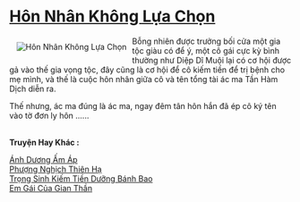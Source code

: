 <a href="https://utruyen.com/hon-nhan-khong-lua-chon/11582/" title="Hôn Nhân Không Lựa Chọn"><h1>Hôn Nhân Không Lựa Chọn</h1></a><div style="display:table"><img align="right" style="float: left; padding: 10px;" src="https://utruyen.com/images/story/200x260/hon-nhan-khong-lua-chon.jpg" alt="Hôn Nhân Không Lựa Chọn">Bỗng nhiên được trưởng bối cửa một gia tộc giàu có để ý, một cô gái cực kỳ bình thường như Diệp Dĩ Muội lại có cơ hội được gả vào thế gia vọng tộc, đây cũng là cơ hội để cô kiếm tiền để trị bệnh cho mẹ mình, và thế là cuộc hôn nhân giữa cô và tên tổng tài ác ma Tần Hàm Dịch diễn ra.<p></p>Thế nhưng, ác ma đúng là ác ma, ngay đêm tân hôn hắn đã ép cô ký tên vào tờ đơn ly hôn ......</div><p><br><b>Truyện Hay Khác :</b></p><a href="https://utruyen.com/anh-duong-am-ap/15457/" alt="Ánh Dương Ấm Áp">Ánh Dương Ấm Áp</a><br/><a href="https://truyenhot2019.blogspot.com/2019/12/phuong-nghich-thien-ha.html" alt="Phượng Nghịch Thiên Hạ">Phượng Nghịch Thiên Hạ</a><br/><a href="https://dammy2019.blogspot.com/2019/11/trong-sinh-kiem-tien-duong-banh-bao.html" alt="Trọng Sinh Kiếm Tiền Dưỡng Bánh Bao">Trọng Sinh Kiếm Tiền Dưỡng Bánh Bao</a><br/><a href="https://github.com/quanluxury/truyenhot/tree/master/truyenhay/21783/" alt="Em Gái Của Gian Thần">Em Gái Của Gian Thần</a><br/>